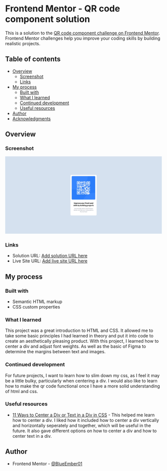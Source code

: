 # Frontend Mentor - QR code component solution

This is a solution to the [QR code component challenge on Frontend Mentor](https://www.frontendmentor.io/challenges/qr-code-component-iux_sIO_H). Frontend Mentor challenges help you improve your coding skills by building realistic projects. 

## Table of contents

- [Overview](#overview)
  - [Screenshot](#screenshot)
  - [Links](#links)
- [My process](#my-process)
  - [Built with](#built-with)
  - [What I learned](#what-i-learned)
  - [Continued development](#continued-development)
  - [Useful resources](#useful-resources)
- [Author](#author)
- [Acknowledgments](#acknowledgments)

## Overview 



### Screenshot
![QR code](<QR Code Final.jpeg>)

### Links

- Solution URL: [Add solution URL here](https://your-solution-url.com)
- Live Site URL: [Add live site URL here](https://your-live-site-url.com)

## My process

### Built with

- Semantic HTML markup
- CSS custom properties


### What I learned

This project was a great introduction to HTML and CSS. It allowed me to take some basic principles I had learned in theory and put it into code to create an aesthetically pleasing product. With this project, I learned how to center a div and adjust font weights. As well as the basic of Figma to determine the margins between text and images. 


### Continued development

For future projects, I want to learn how to slim down my css, as I feel it may be a little bulky, particularly when centering a div. I would also like to learn how to make the qr code functional once I have a more solid understanding of html and css.  


### Useful resources

- [11 Ways to Center a Div or Text in a Div in CSS](https://blog.hubspot.com/website/center-div-css) - This helped me learn how to center a div. I liked how it included how to center a div vertically and horizontally seperately and together, which will be useful in the future. It also gave different options on how to center a div and how to center text in a div.

## Author

- Frontend Mentor - [@BlueEmber01](https://www.frontendmentor.io/profile/BlueEmber01)


